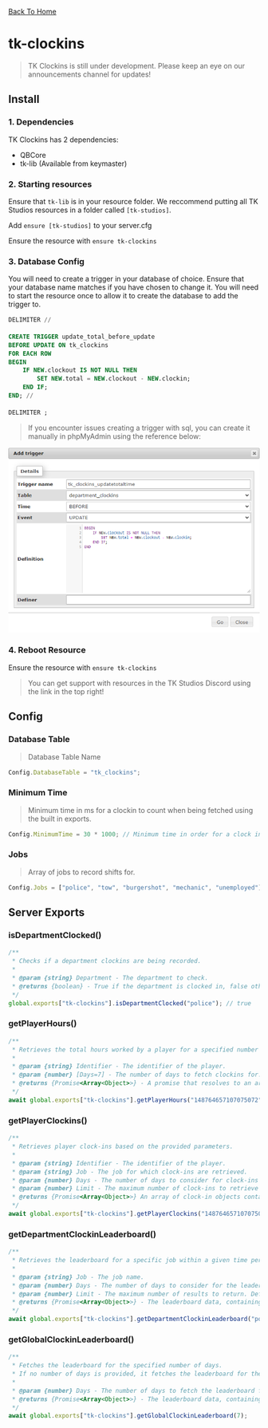 <script>
    gtag("config", 'page_title', 'TK-Clockins');
</script>

[Back To Home](/)

# tk-clockins

> TK Clockins is still under development. Please keep an eye on our announcements channel for updates!

## Install

### 1. Dependencies

TK Clockins has 2 dependencies:

- QBCore
- tk-lib (Available from keymaster)

### 2. Starting resources

Ensure that `tk-lib` is in your resource folder. We reccommend putting all TK Studios resources in a folder called `[tk-studios]`.

Add `ensure [tk-studios]` to your server.cfg

Ensure the resource with `ensure tk-clockins`

### 3. Database Config

You will need to create a trigger in your database of choice. Ensure that your database name matches if you have chosen to change it. You will need to start the resource once to allow it to create the database to add the trigger to.

```sql
DELIMITER //

CREATE TRIGGER update_total_before_update
BEFORE UPDATE ON tk_clockins
FOR EACH ROW
BEGIN
    IF NEW.clockout IS NOT NULL THEN
        SET NEW.total = NEW.clockout - NEW.clockin;
    END IF;
END; //

DELIMITER ;
```

> If you encounter issues creating a trigger with sql, you can create it manually in phpMyAdmin using the reference below:

<div class="img-gallery">
    <img class="img-gallery-item" src="./assets/tk-clockins/trigger.png">
</div>

### 4. Reboot Resource

Ensure the resource with `ensure tk-clockins`

> You can get support with resources in the TK Studios Discord using the link in the top right!

## Config

### Database Table

> Database Table Name

```js
Config.DatabaseTable = "tk_clockins";
```

### Minimum Time

> Minimum time in ms for a clockin to count when being fetched using the built in exports.

```js
Config.MinimumTime = 30 * 1000; // Minimum time in order for a clock in to count. (IN MS)
```

### Jobs

> Array of jobs to record shifts for.

```js
Config.Jobs = ["police", "tow", "burgershot", "mechanic", "unemployed"];
```

## Server Exports

### isDepartmentClocked()

```js
/**
 * Checks if a department clockins are being recorded.
 *
 * @param {string} Department - The department to check.
 * @returns {boolean} - True if the department is clocked in, false otherwise.
 */
global.exports["tk-clockins"].isDepartmentClocked("police"); // true
```

### getPlayerHours()

```js
/**
 * Retrieves the total hours worked by a player for a specified number of days.
 *
 * @param {string} Identifier - The identifier of the player.
 * @param {number} [Days=7] - The number of days to fetch clockins for. Defaults to 7 if not provided.
 * @returns {Promise<Array<Object>>} - A promise that resolves to an array of objects containing job and totalTime.
 */
await global.exports["tk-clockins"].getPlayerHours("148764657107075072", 7);
```

### getPlayerClockins()

```js
/**
 * Retrieves player clock-ins based on the provided parameters.
 *
 * @param {string} Identifier - The identifier of the player.
 * @param {string} Job - The job for which clock-ins are retrieved.
 * @param {number} Days - The number of days to consider for clock-ins (default: 7).
 * @param {number} Limit - The maximum number of clock-ins to retrieve (default: 10).
 * @returns {Promise<Array<Object>>} An array of clock-in objects containing job, startTime, and totalTime.
 */
await global.exports["tk-clockins"].getPlayerClockins("148764657107075072", "police", 7, 20);
```

### getDepartmentClockinLeaderboard()

```js
/**
 * Retrieves the leaderboard for a specific job within a given time period.
 *
 * @param {string} Job - The job name.
 * @param {number} Days - The number of days to consider for the leaderboard. Defaults to 7 days if not provided.
 * @param {number} Limit - The maximum number of results to return. Defaults to 10 if not provided.
 * @returns {Promise<Array<Object>>} - The leaderboard data, containing the identifier, total time, and rank for each department.
 */
await global.exports["tk-clockins"].getDepartmentClockinLeaderboard("police", 7, 20);
```

### getGlobalClockinLeaderboard()

```js
/**
 * Fetches the leaderboard for the specified number of days.
 * If no number of days is provided, it fetches the leaderboard for the last 7 days.
 *
 * @param {number} Days - The number of days to fetch the leaderboard for.
 * @returns {Promise<Array<Object>>} - The leaderboard data, containing job and total time.
 */
await global.exports["tk-clockins"].getGlobalClockinLeaderboard(7);
```
